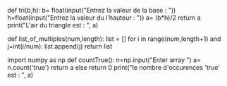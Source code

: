 def tri(b,h):
    b= float(input("Entrez la valeur de la base : "))
    h=float(input("Entrez la valeur du l'hauteur : "))
    a= (b*h)/2
    return a 
    print("L'air du triangle est : ", a)

def list_of_multiples(num,length): 
 list = []
    for i in range(num,length+1) and j=int(i/num):
        list.append(j)
    return list

import numpy as np
def countTrue(): 
    n=np.input("Enter array ") 
    a= n.count('true')
    return a 
    else return 0 
print("le nombre d'occurences 'true' est : ", a)
